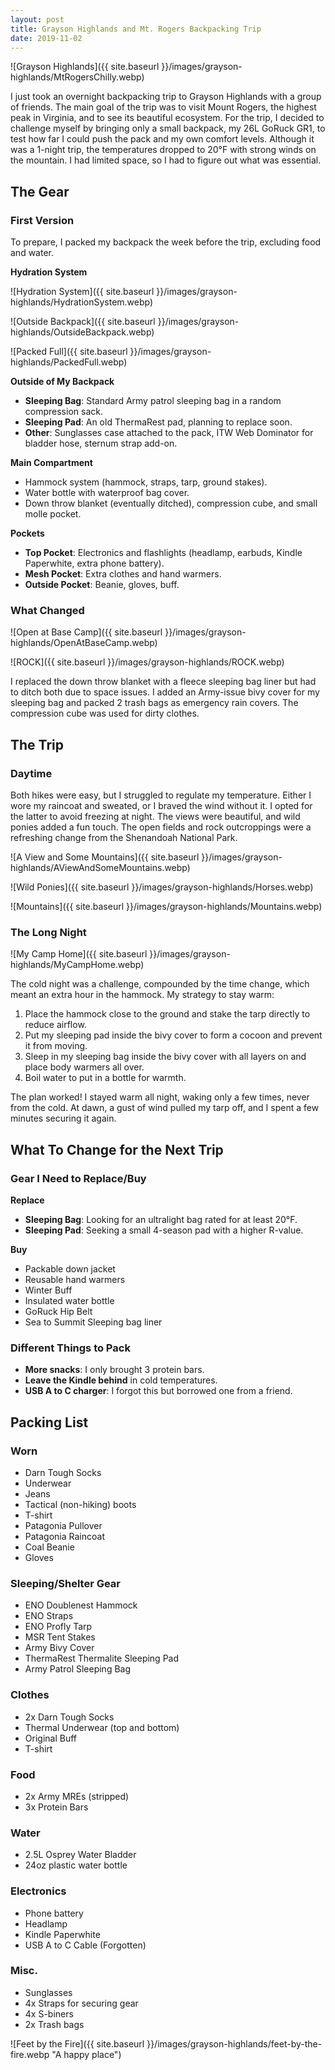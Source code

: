 ```yaml
---
layout: post
title: Grayson Highlands and Mt. Rogers Backpacking Trip
date: 2019-11-02
---
```


![Grayson Highlands]({{ site.baseurl }}/images/grayson-highlands/MtRogersChilly.webp)

I just took an overnight backpacking trip to Grayson Highlands with a group of friends. The main goal of the trip was to visit Mount Rogers, the highest peak in Virginia, and to see its beautiful ecosystem. For the trip, I decided to challenge myself by bringing only a small backpack, my 26L GoRuck GR1, to test how far I could push the pack and my own comfort levels. Although it was a 1-night trip, the temperatures dropped to 20°F with strong winds on the mountain. I had limited space, so I had to figure out what was essential.

## The Gear

### First Version

To prepare, I packed my backpack the week before the trip, excluding food and water.

**Hydration System**

![Hydration System]({{ site.baseurl }}/images/grayson-highlands/HydrationSystem.webp)

![Outside Backpack]({{ site.baseurl }}/images/grayson-highlands/OutsideBackpack.webp)

![Packed Full]({{ site.baseurl }}/images/grayson-highlands/PackedFull.webp)

**Outside of My Backpack**

- **Sleeping Bag**: Standard Army patrol sleeping bag in a random compression sack.
- **Sleeping Pad**: An old ThermaRest pad, planning to replace soon.
- **Other**: Sunglasses case attached to the pack, ITW Web Dominator for bladder hose, sternum strap add-on.

**Main Compartment**

- Hammock system (hammock, straps, tarp, ground stakes).
- Water bottle with waterproof bag cover.
- Down throw blanket (eventually ditched), compression cube, and small molle pocket.

**Pockets**

- **Top Pocket**: Electronics and flashlights (headlamp, earbuds, Kindle Paperwhite, extra phone battery).
- **Mesh Pocket**: Extra clothes and hand warmers.
- **Outside Pocket**: Beanie, gloves, buff.

### What Changed

![Open at Base Camp]({{ site.baseurl }}/images/grayson-highlands/OpenAtBaseCamp.webp)

![ROCK]({{ site.baseurl }}/images/grayson-highlands/ROCK.webp)

I replaced the down throw blanket with a fleece sleeping bag liner but had to ditch both due to space issues. I added an Army-issue bivy cover for my sleeping bag and packed 2 trash bags as emergency rain covers. The compression cube was used for dirty clothes.

## The Trip

### Daytime

Both hikes were easy, but I struggled to regulate my temperature. Either I wore my raincoat and sweated, or I braved the wind without it. I opted for the latter to avoid freezing at night. The views were beautiful, and wild ponies added a fun touch. The open fields and rock outcroppings were a refreshing change from the Shenandoah National Park.

![A View and Some Mountains]({{ site.baseurl }}/images/grayson-highlands/AViewAndSomeMountains.webp)

![Wild Ponies]({{ site.baseurl }}/images/grayson-highlands/Horses.webp)

![Mountains]({{ site.baseurl }}/images/grayson-highlands/Mountains.webp)

### The Long Night

![My Camp Home]({{ site.baseurl }}/images/grayson-highlands/MyCampHome.webp)

The cold night was a challenge, compounded by the time change, which meant an extra hour in the hammock. My strategy to stay warm:

1. Place the hammock close to the ground and stake the tarp directly to reduce airflow.
2. Put my sleeping pad inside the bivy cover to form a cocoon and prevent it from moving.
3. Sleep in my sleeping bag inside the bivy cover with all layers on and place body warmers all over.
4. Boil water to put in a bottle for warmth.

The plan worked! I stayed warm all night, waking only a few times, never from the cold. At dawn, a gust of wind pulled my tarp off, and I spent a few minutes securing it again.

## What To Change for the Next Trip

### Gear I Need to Replace/Buy

**Replace**

- **Sleeping Bag**: Looking for an ultralight bag rated for at least 20°F.
- **Sleeping Pad**: Seeking a small 4-season pad with a higher R-value.

**Buy**

- Packable down jacket
- Reusable hand warmers
- Winter Buff
- Insulated water bottle
- GoRuck Hip Belt
- Sea to Summit Sleeping bag liner

### Different Things to Pack

- **More snacks**: I only brought 3 protein bars.
- **Leave the Kindle behind** in cold temperatures.
- **USB A to C charger**: I forgot this but borrowed one from a friend.

## Packing List

### Worn

- Darn Tough Socks
- Underwear
- Jeans
- Tactical (non-hiking) boots
- T-shirt
- Patagonia Pullover
- Patagonia Raincoat
- Coal Beanie
- Gloves

### Sleeping/Shelter Gear

- ENO Doublenest Hammock
- ENO Straps
- ENO Profly Tarp
- MSR Tent Stakes
- Army Bivy Cover
- ThermaRest Thermalite Sleeping Pad
- Army Patrol Sleeping Bag

### Clothes

- 2x Darn Tough Socks
- Thermal Underwear (top and bottom)
- Original Buff
- T-shirt

### Food

- 2x Army MREs (stripped)
- 3x Protein Bars

### Water

- 2.5L Osprey Water Bladder
- 24oz plastic water bottle

### Electronics

- Phone battery
- Headlamp
- Kindle Paperwhite
- USB A to C Cable (Forgotten)

### Misc.

- Sunglasses
- 4x Straps for securing gear
- 4x S-biners
- 2x Trash bags

![Feet by the Fire]({{ site.baseurl }}/images/grayson-highlands/feet-by-the-fire.webp "A happy place")
